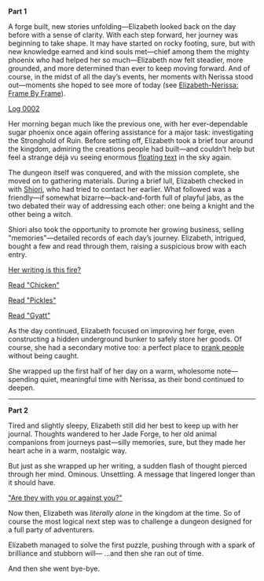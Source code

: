 <!-- title: Elizabeth Smith Bloodflame -->
<!-- status: Alive -->

**Part 1**

A forge built, new stories unfolding—Elizabeth looked back on the day before with a sense of clarity. With each step forward, her journey was beginning to take shape. It may have started on rocky footing, sure, but with new knowledge earned and kind souls met—chief among them the mighty phoenix who had helped her so much—Elizabeth now felt steadier, more grounded, and more determined than ever to keep moving forward. And of course, in the midst of all the day’s events, her moments with Nerissa stood out—moments she hoped to see more of today (see [Elizabeth-Nerissa: Frame By Frame](#edge:liz-nerissa)).

[Log 0002](#embed:https://www.youtube.com/live/vbppXmxXo7o?si=miuGcqt46LMF_GCh&t=95)

Her morning began much like the previous one, with her ever-dependable sugar phoenix once again offering assistance for a major task: investigating the Stronghold of Ruin. Before setting off, Elizabeth took a brief tour around the kingdom, admiring the creations people had built—and couldn’t help but feel a strange déjà vu seeing enormous [floating text](https://www.youtube.com/live/vbppXmxXo7o?si=gbwqdZGPxPB_RjoQ&t=651) in the sky again.

The dungeon itself was conquered, and with the mission complete, she moved on to gathering materials. During a brief lull, Elizabeth checked in with [Shiori](https://www.youtube.com/live/vbppXmxXo7o?si=ZHTbaG0Zv_dYDNx4&t=5606), who had tried to contact her earlier. What followed was a friendly—if somewhat bizarre—back-and-forth full of playful jabs, as the two debated their way of addressing each other: one being a knight and the other being a witch.

Shiori also took the opportunity to promote her growing business, selling "memories"—detailed records of each day’s journey. Elizabeth, intrigued, bought a few and read through them, raising a suspicious brow with each entry.

[Her writing is this fire?](#embed:https://www.youtube.com/live/vbppXmxXo7o?si=a1GZJG59uOdXfzBc&t=11809)

[Read "Chicken"](#text:chicken)

[Read "Pickles"](#text:pickles)

[Read "Gyatt"](#text:gyatt)

As the day continued, Elizabeth focused on improving her forge, even constructing a hidden underground bunker to safely store her goods. Of course, she had a secondary motive too: a perfect place to [prank people](https://www.youtube.com/live/vbppXmxXo7o?si=ewOxwttSz3l0BUTO&t=22074) without being caught.

She wrapped up the first half of her day on a warm, wholesome note—spending quiet, meaningful time with Nerissa, as their bond continued to deepen.

---

**Part 2**

Tired and slightly sleepy, Elizabeth still did her best to keep up with her journal. Thoughts wandered to her Jade Forge, to her old animal companions from journeys past—silly memories, sure, but they made her heart ache in a warm, nostalgic way.

But just as she wrapped up her writing, a sudden flash of thought pierced through her mind. Ominous. Unsettling. A message that lingered longer than it should have.

["Are they with you or against you?"](#embed:https://www.youtube.com/live/1tE2N1kP2YA?si=IEaSGDXxGSpZj8xf&t=198)

Now then, Elizabeth was _literally alone_ in the kingdom at the time. So of course the most logical next step was to challenge a dungeon designed for a full party of adventurers.

Elizabeth managed to solve the first puzzle, pushing through with a spark of brilliance and stubborn will—
...and then she ran out of time.

And then she went bye-bye.